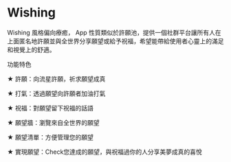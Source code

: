 # Wishing
Wishing 風格偏向療癒， App 性質類似於許願池，提供一個社群平台讓所有人在上面匿名地許願並與全世界分享願望或給予祝福，希望能帶給使用者心靈上的滿足和視覺上的舒適。

功能特色

★ 許願：向流星許願，祈求願望成真

★ 打氣：透過願望向許願者加油打氣

★ 祝福：對願望留下祝福的話語

★ 願望牆：瀏覽來自全世界的願望

★ 願望清單：方便管理您的願望

★ 實現願望：Check您達成的願望，與祝福過你的人分享美夢成真的喜悅
